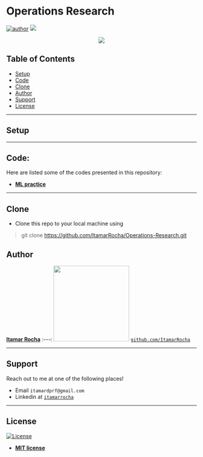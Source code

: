 # Operations Research

[![author](https://img.shields.io/badge/Itamar-Rocha-black.svg)](https://www.linkedin.com/in/itamarrocha) [![](https://img.shields.io/badge/python-3.7+-blue.svg)](https://www.python.org/downloads/release/python-365/)


<p align="center">
  <img src="https://github.com/ItamarRocha/Data-Analysis-and-Manipulation/raw/master/imgs/banner.jpeg" >
</p>

## Table of Contents
- [Setup](#setup)
- [Code](#analysis-and-practice)
- [Clone](#clone)
- [Author](#author)
- [Support](#support)
- [License](#license)
---
## Setup


---

## Code:
Here are listed some of the codes presented in this repository:

* [**ML practice**](https://github.com/ItamarRocha/Data-Analysis-and-Manipulation/tree/master/ML_practice)

---
## Clone

- Clone this repo to your local machine using
> git clone https://github.com/ItamarRocha/Operations-Research.git

## Author

 <a href="https://www.linkedin.com/in/itamarrocha/" target="_blank">**Itamar Rocha**</a>
:---: 
<img src="https://github.com/ItamarRocha/Data-Analysis-and-Manipulation/raw/master/imgs/profile.JPG" width="200px"> </img>
<a href="http://github.com/ItamarRocha" target="_blank">`github.com/ItamarRocha`</a>

---

## Support

Reach out to me at one of the following places!

- Email `itamardprf@gmail.com` 
- Linkedin at <a href="https://www.linkedin.com/in/itamarrocha/" target="_blank">`itamarrocha`</a>

---

## License

[![License](http://img.shields.io/:license-mit-blue.svg?style=flat-square)](http://badges.mit-license.org)

- **[MIT license](http://opensource.org/licenses/mit-license.php)**

